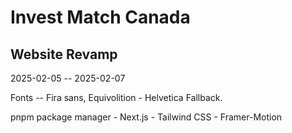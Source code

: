# Invest Match Canada

## Website Revamp

2025-02-05 -- 2025-02-07

Fonts -- Fira sans, Equivolition - Helvetica Fallback.

pnpm package manager - Next.js - Tailwind CSS - Framer-Motion
